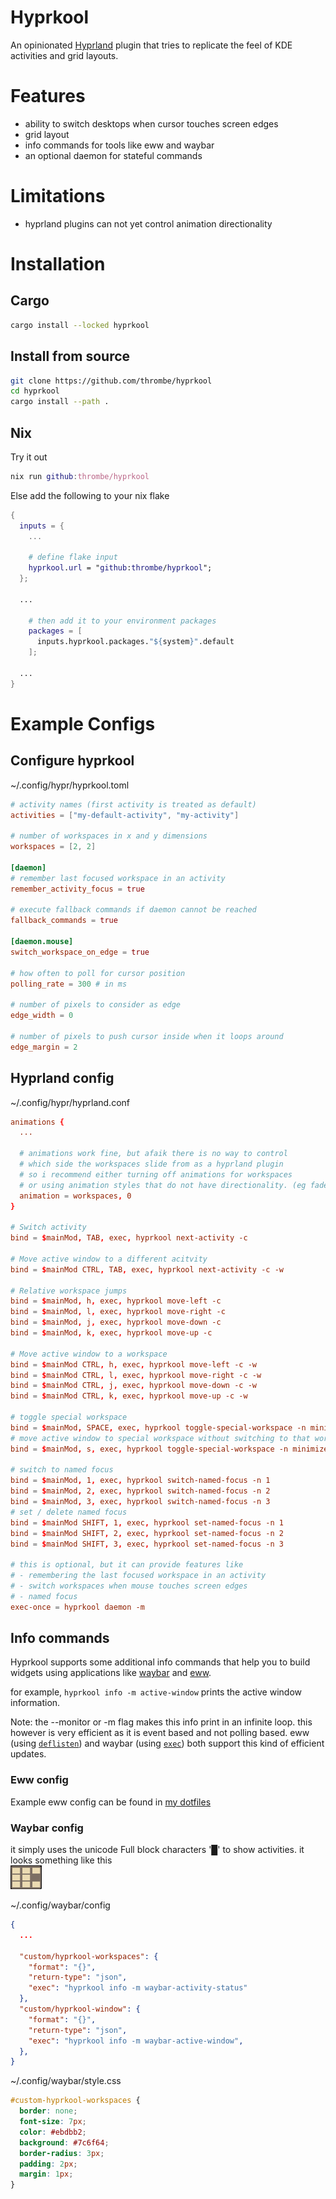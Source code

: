 # Hyprkool
An opinionated [Hyprland](https://github.com/hyprwm/Hyprland) plugin that tries to replicate the feel of KDE activities and grid layouts.

# Features
- ability to switch desktops when cursor touches screen edges
- grid layout
- info commands for tools like eww and waybar
- an optional daemon for stateful commands

# Limitations
- hyprland plugins can not yet control animation directionality

# Installation
## Cargo
```zsh
cargo install --locked hyprkool
```

## Install from source
```zsh
git clone https://github.com/thrombe/hyprkool
cd hyprkool
cargo install --path .
```

## Nix
Try it out
```nix
nix run github:thrombe/hyprkool
```

Else add the following to your nix flake
```nix
{
  inputs = {
    ...

    # define flake input
    hyprkool.url = "github:thrombe/hyprkool";
  };

  ...

    # then add it to your environment packages
    packages = [
      inputs.hyprkool.packages."${system}".default
    ];

  ...
}
```

# Example Configs
## Configure hyprkool
~/.config/hypr/hyprkool.toml
```toml
# activity names (first activity is treated as default)
activities = ["my-default-activity", "my-activity"]

# number of workspaces in x and y dimensions
workspaces = [2, 2]

[daemon]
# remember last focused workspace in an activity
remember_activity_focus = true

# execute fallback commands if daemon cannot be reached
fallback_commands = true

[daemon.mouse]
switch_workspace_on_edge = true

# how often to poll for cursor position
polling_rate = 300 # in ms

# number of pixels to consider as edge
edge_width = 0

# number of pixels to push cursor inside when it loops around
edge_margin = 2
```

## Hyprland config
~/.config/hypr/hyprland.conf
```conf
animations {
  ...

  # animations work fine, but afaik there is no way to control
  # which side the workspaces slide from as a hyprland plugin
  # so i recommend either turning off animations for workspaces
  # or using animation styles that do not have directionality. (eg fade)
  animation = workspaces, 0
}

# Switch activity
bind = $mainMod, TAB, exec, hyprkool next-activity -c

# Move active window to a different acitvity
bind = $mainMod CTRL, TAB, exec, hyprkool next-activity -c -w

# Relative workspace jumps
bind = $mainMod, h, exec, hyprkool move-left -c
bind = $mainMod, l, exec, hyprkool move-right -c
bind = $mainMod, j, exec, hyprkool move-down -c
bind = $mainMod, k, exec, hyprkool move-up -c

# Move active window to a workspace
bind = $mainMod CTRL, h, exec, hyprkool move-left -c -w
bind = $mainMod CTRL, l, exec, hyprkool move-right -c -w
bind = $mainMod CTRL, j, exec, hyprkool move-down -c -w
bind = $mainMod CTRL, k, exec, hyprkool move-up -c -w

# toggle special workspace
bind = $mainMod, SPACE, exec, hyprkool toggle-special-workspace -n minimized
# move active window to special workspace without switching to that workspace
bind = $mainMod, s, exec, hyprkool toggle-special-workspace -n minimized -w -s

# switch to named focus
bind = $mainMod, 1, exec, hyprkool switch-named-focus -n 1
bind = $mainMod, 2, exec, hyprkool switch-named-focus -n 2
bind = $mainMod, 3, exec, hyprkool switch-named-focus -n 3
# set / delete named focus
bind = $mainMod SHIFT, 1, exec, hyprkool set-named-focus -n 1
bind = $mainMod SHIFT, 2, exec, hyprkool set-named-focus -n 2
bind = $mainMod SHIFT, 3, exec, hyprkool set-named-focus -n 3

# this is optional, but it can provide features like
# - remembering the last focused workspace in an activity
# - switch workspaces when mouse touches screen edges
# - named focus
exec-once = hyprkool daemon -m
```

## Info commands
Hyprkool supports some additional info commands that help you to build widgets using applications like
[waybar](https://github.com/Alexays/Waybar) and [eww](https://github.com/elkowar/eww).

for example, ```hyprkool info -m active-window``` prints the active window information.

Note: the --monitor or -m flag makes this info print in an infinite loop. this however is very efficient
as it is event based and not polling based.
eww (using [`deflisten`](https://github.com/elkowar/eww/blob/f1ec00a1c9a24c0738fb5d5ac309d6af16e67415/docs/src/configuration.md#adding-dynamic-content))
and waybar (using [`exec`](https://github.com/Alexays/Waybar/wiki/Module:-Custom#continuous-script)) both support
this kind of efficient updates.

### Eww config
Example eww config can be found in [my dotfiles](https://github.com/thrombe/dotfiles-promax/blob/54674a180d2bb1b3b6bce358cbb8d67be07968ec/configma/tools/home/.config/eww/eww.yuck)


### Waybar config
it simply uses the unicode Full block characters '█' to show activities.
it looks something like this
<br>
![activity status indicator](./screenshots/activity_status.png)

~/.config/waybar/config
```json
{
  ...

  "custom/hyprkool-workspaces": {
    "format": "{}",
    "return-type": "json",
    "exec": "hyprkool info -m waybar-activity-status"
  },
  "custom/hyprkool-window": {
    "format": "{}",
    "return-type": "json",
    "exec": "hyprkool info -m waybar-active-window",
  },
}
```

~/.config/waybar/style.css
```css
#custom-hyprkool-workspaces {
  border: none;
  font-size: 7px;
  color: #ebdbb2;
  background: #7c6f64;
  border-radius: 3px;
  padding: 2px;
  margin: 1px;
}
```
